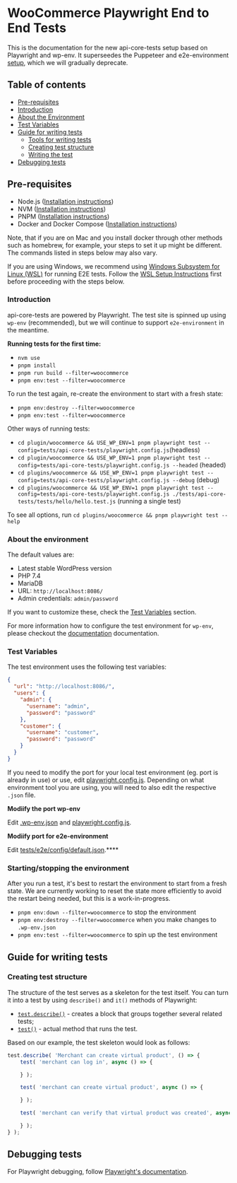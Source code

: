 # WooCommerce Playwright End to End Tests

This is the documentation for the new api-core-tests setup based on Playwright and wp-env. It superseedes the Puppeteer and e2e-environment [setup](../tests/e2e), which we will gradually deprecate.

## Table of contents

- [Pre-requisites](#pre-requisites)
- [Introduction](#introduction)
- [About the Environment](#about-the-environment)
- [Test Variables](#test-variables)
- [Guide for writing tests](#guide-for-writing-tests)
  - [Tools for writing tests](#tools-for-writing-tests)
  - [Creating test structure](#creating-test-structure)
  - [Writing the test](#writing-the-test)
- [Debugging tests](#debugging-tests)

## Pre-requisites

- Node.js ([Installation instructions](https://nodejs.org/en/download/))
- NVM ([Installation instructions](https://github.com/nvm-sh/nvm))
- PNPM ([Installation instructions](https://pnpm.io/installation))
- Docker and Docker Compose ([Installation instructions](https://docs.docker.com/engine/install/))

Note, that if you are on Mac and you install docker through other methods such as homebrew, for example, your steps to set it up might be different. The commands listed in steps below may also vary.

If you are using Windows, we recommend using [Windows Subsystem for Linux (WSL)](https://docs.microsoft.com/en-us/windows/wsl/) for running E2E tests. Follow the [WSL Setup Instructions](../tests/e2e/WSL_SETUP_INSTRUCTIONS.md) first before proceeding with the steps below.

### Introduction

api-core-tests are powered by Playwright. The test site is spinned up using `wp-env` (recommended), but we will continue to support `e2e-environment` in the meantime.

**Running tests for the first time:**

- `nvm use`
- `pnpm install`
- `pnpm run build --filter=woocommerce`
- `pnpm env:test --filter=woocommerce`

To run the test again, re-create the environment to start with a fresh state:

- `pnpm env:destroy --filter=woocommerce`
- `pnpm env:test --filter=woocommerce`

Other ways of running tests:

- `cd plugin/woocommerce && USE_WP_ENV=1 pnpm playwright test --config=tests/api-core-tests/playwright.config.js`(headless)
- `cd plugin/woocommerce && USE_WP_ENV=1 pnpm playwright test --config=tests/api-core-tests/playwright.config.js --headed` (headed)
- `cd plugins/woocommerce && USE_WP_ENV=1 pnpm playwright test --config=tests/api-core-tests/playwright.config.js --debug` (debug)
- `cd plugins/woocommerce && USE_WP_ENV=1 pnpm playwright test --config=tests/api-core-tests/playwright.config.js ./tests/api-core-tests/tests/hello/hello.test.js` (running a single test)

To see all options, run `cd plugins/woocommerce && pnpm playwright test --help`

### About the environment

The default values are:

- Latest stable WordPress version
- PHP 7.4
- MariaDB
- URL: `http://localhost:8086/`
- Admin credentials: `admin/password`

If you want to customize these, check the [Test Variables](#test-variables) section.


For more information how to configure the test environment for `wp-env`, please checkout the [documentation](https://github.com/WordPress/gutenberg/tree/trunk/packages/env) documentation.

### Test Variables

The test environment uses the following test variables:

```json
{ 
  "url": "http://localhost:8086/",
  "users": {
    "admin": {
      "username": "admin",
      "password": "password"
    },
    "customer": {
      "username": "customer",
      "password": "password"
    }
  }
}
```

If you need to modify the port for your local test environment (eg. port is already in use) or use, edit [playwright.config.js](https://github.com/woocommerce/woocommerce/blob/trunk/plugins/woocommerce/tests/e2e/playwright.config.js). Depending on what environment tool you are using, you will need to also edit the respective `.json` file.

**Modiify the port wp-env**

Edit [.wp-env.json](https://github.com/woocommerce/woocommerce/blob/trunk/plugins/woocommerce/.wp-env.json) and [playwright.config.js](https://github.com/woocommerce/woocommerce/blob/trunk/plugins/woocommerce/tests/e2e/playwright.config.js).

**Modiify port for e2e-environment**

Edit [tests/e2e/config/default.json](https://github.com/woocommerce/woocommerce/blob/trunk/plugins/woocommerce/tests/e2e/config/default.json).****

### Starting/stopping the environment

After you run a test, it's best to restart the environment to start from a fresh state. We are currently working to reset the state more efficiently to avoid the restart being needed, but this is a work-in-progress.

- `pnpm env:down --filter=woocommerce` to stop the environment
- `pnpm env:destroy --filter=woocommerce` when you make changes to `.wp-env.json`
- `pnpm env:test --filter=woocommerce` to spin up the test environment

## Guide for writing tests

### Creating test structure

The structure of the test serves as a skeleton for the test itself. You can turn it into a test by using `describe()` and `it()` methods of Playwright:

- [`test.describe()`](https://playwright.dev/docs/api/class-test#test-describe) - creates a block that groups together several related tests;
- [`test()`](https://playwright.dev/docs/api/class-test#test-call) - actual method that runs the test.

Based on our example, the test skeleton would look as follows:

```js
test.describe( 'Merchant can create virtual product', () => {
	test( 'merchant can log in', async () => {

	} );

	test( 'merchant can create virtual product', async () => {

	} );

	test( 'merchant can verify that virtual product was created', async () => {

	} );
} );
```

## Debugging tests

For Playwright debugging, follow [Playwright's documentation](https://playwright.dev/docs/debug).
